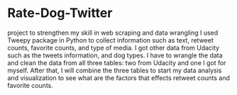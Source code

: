 # Rate-Dog-Twitter
project to strengthen my skill in web scraping and data wrangling
I used Tweepy package in Python to collect information such as text, retweet counts, favorite counts, and type of media. I got other data from Udacity such as the tweets information, and dog types. I have to wrangle the data and clean the data from all three tables: two from Udacity and one I got for myself.
After that, I will combine the three tables to start my data analysis and visualization to see what are the factors that effects retweet counts and favorite counts.
